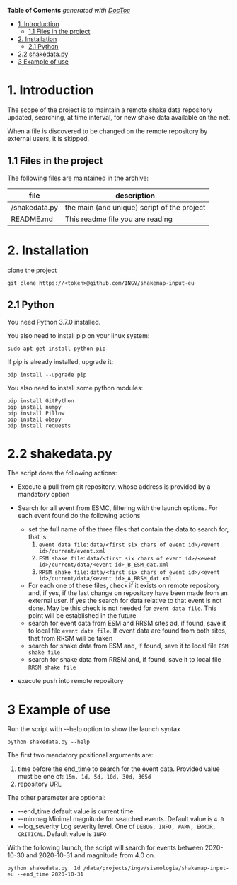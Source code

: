 

<!-- START doctoc generated TOC please keep comment here to allow auto update -->
<!-- DON'T EDIT THIS SECTION, INSTEAD RE-RUN doctoc TO UPDATE -->
**Table of Contents**  *generated with [DocToc](https://github.com/thlorenz/doctoc)*

- [1. Introduction](#1-introduction)
  - [1.1 Files in the project](#11-files-in-the-project)
- [2. Installation](#2-installation)
  - [2.1 Python](#21-python)
- [2.2 shakedata.py](#22-shakedatapy)
- [3 Example of use](#3-example-of-use)

<!-- END doctoc generated TOC please keep comment here to allow auto update -->

# 1. Introduction #

The scope of the project is to maintain a remote shake data repository updated, searching, at time interval,  for new shake data available on the net. 

When a file is discovered to be changed on the remote repository by external users, it is skipped.

  

## 1.1 Files in the project ##

The following files are maintained in the archive:

| file | description |
| ------ | ------ |
| /shakedata.py | the main (and unique) script of the project |
| README.md | This readme file you are reading |

# 2. Installation #

clone the project

```
git clone https://<token>@github.com/INGV/shakemap-input-eu
```

## 2.1 Python ##

You need Python 3.7.0 installed.

You also need to install pip on your linux system:


    sudo apt-get install python-pip

If pip is already installed, upgrade it:

```
pip install --upgrade pip
```

You also need to install some python modules:


```
pip install GitPython
pip install numpy
pip install Pillow
pip install obspy
pip install requests
```



# 2.2 shakedata.py

The script does the following actions:

- Execute a pull from git repository, whose address is provided by a mandatory option

- Search for all event from ESMC, filtering with the launch options. For each event found do the following actions 

  - set the full name of the three files that contain the data to search for, that is: 
    1. `event data file`: `data/<first six chars of event id>/<event id>/current/event.xml`
    2. `ESM shake file`: `data/<first six chars of event id>/<event id>/current/data/<event id>_B_ESM_dat.xml`
    3. `RRSM shake file`:  `data/<first six chars of event id>/<event id>/current/data/<event id>_A_RRSM_dat.xml`
  - For each one of these files, check if it exists on remote repository and, if yes, if the last change on repository have been made from an external user. If yes the search for data relative to that event is not done. May be this check is not needed for `event data file`. This point will be established  in the future
  - search for event data from ESM and RRSM sites ad, if found, save it to local file `event data file`. If event data are found from both sites, that from  RRSM will be taken
  - search for shake data from ESM and, if found, save it to local file `ESM shake file`
  - search for shake data from RRSM and, if found, save it to local file `RRSM shake file`

- execute push into remote repository

  


# 3 Example of use #

Run the script with --help option to show the launch syntax

```
python shakedata.py --help
```



The first two mandatory positional arguments are:

1. time before the end_time to search for the event data. Provided value must be one of: `15m, 1d, 5d, 10d, 30d, 365d`
2. repository URL

The other parameter are optional:

- --end_time default value is current time
- --minmag Minimal magnitude for searched events. Default value is `4.0`
- --log_severity Log severity level. One of `DEBUG, INFO, WARN, ERROR, CRITICAL`. Default value is `INFO`



With the following launch, the script will search for events between  2020-10-30 and 2020-10-31 and magnitude from 4.0 on.

```
python shakedata.py  1d /data/projects/ingv/sismologia/shakemap-input-eu --end_time 2020-10-31
```

